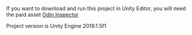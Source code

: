 If you want to download and run this project in Unity Editor, you will need the paid asset [Odin Inspector](https://assetstore.unity.com/packages/tools/utilities/odin-inspector-and-serializer-89041)

Project version is Unity Engine 2019.1.5f1
